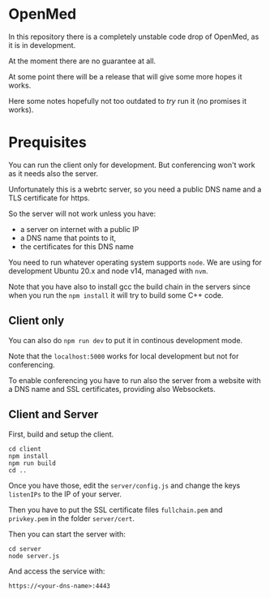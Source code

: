 # OpenMed

In this repository there is a completely unstable code drop of OpenMed, as it is in development.

At the moment there are no guarantee at all.

At some point there will be a release that will give some more hopes it works.

Here some notes hopefully not too outdated to *try* run it (no promises it works). 

# Prequisites

You can run the client only for development. But conferencing won't work as it needs also the server.

Unfortunately this is a webrtc server, so you need a public DNS name and a TLS certificate for https.

So the server will not work unless you have:

- a server on internet with a public IP
- a DNS name that points to it, 
- the certificates for this DNS name 

You need to run whatever operating system supports `node`.
We are using for development Ubuntu 20.x and node v14, managed with `nvm`.

Note that you have also to install gcc the build chain in the servers since when you run the `npm install` it will try to build some C++ code.

## Client only


You can also do `npm run dev` to put it in continous development mode.

Note that the `localhost:5000` works for local development but not for conferencing.

To enable conferencing you have to run also the server from a website with a DNS name and SSL certificates, providing also Websockets.

## Client and Server

First, build and setup the client.

```
cd client
npm install
npm run build
cd ..
```

Once you have those, edit the `server/config.js` and change the keys `listenIPs` to the IP of your server.

Then you have to put the SSL certificate files `fullchain.pem` and `privkey.pem` in the folder `server/cert`.

Then you can start the server with:

```
cd server
node server.js
```

And access the service with:

`https://<your-dns-name>:4443`
